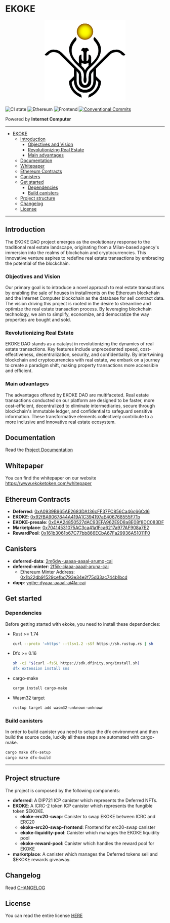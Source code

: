 # EKOKE

<p align="center">
  <img src="./assets/images/ekoke-logo.png" alt="ekoke logo" width="256" />
</p>

![CI state](https://github.com/EKOKEtoken/ekoke/workflows/build-test/badge.svg)
![Ethereum](https://github.com/EKOKEtoken/ekoke/workflows/ethereum/badge.svg)
![Frontend](https://github.com/EKOKEtoken/ekoke/workflows/frontend/badge.svg)
[![Conventional Commits](https://img.shields.io/badge/Conventional%20Commits-1.0.0-%23FE5196?logo=conventionalcommits&logoColor=white)](https://conventionalcommits.org)

Powered by **Internet Computer**

---

- [EKOKE](#ekoke)
  - [Introduction](#introduction)
    - [Objectives and Vision](#objectives-and-vision)
    - [Revolutionizing Real Estate](#revolutionizing-real-estate)
    - [Main advantages](#main-advantages)
  - [Documentation](#documentation)
  - [Whitepaper](#whitepaper)
  - [Ethereum Contracts](#ethereum-contracts)
  - [Canisters](#canisters)
  - [Get started](#get-started)
    - [Dependencies](#dependencies)
    - [Build canisters](#build-canisters)
  - [Project structure](#project-structure)
  - [Changelog](#changelog)
  - [License](#license)

---

## Introduction

The EKOKE DAO project emerges as the evolutionary response to the traditional real estate landscape, originating from a Milan-based agency's immersion into the realms of blockchain and cryptocurrencies. This innovative venture aspires to redefine real estate transactions by embracing the potential of the blockchain.

### Objectives and Vision

Our primary goal is to introduce a novel approach to real estate transactions by enabling the sale of houses in installments on the Ethereum blockchain and the Internet Computer blockchain as the database for sell contract data. The vision driving this project is rooted in the desire to streamline and optimize the real estate transaction process. By leveraging blockchain technology, we aim to simplify, economize, and democratize the way properties are bought and sold.

### Revolutionizing Real Estate

EKOKE DAO stands as a catalyst in revolutionizing the dynamics of real estate transactions. Key features include unprecedented speed, cost-effectiveness, decentralization, security, and confidentiality. By intertwining blockchain and cryptocurrencies with real estate, we embark on a journey to create a paradigm shift, making property transactions more accessible and efficient.

### Main advantages

The advantages offered by EKOKE DAO are multifaceted. Real estate transactions conducted on our platform are designed to be faster, more cost-efficient, decentralized to eliminate intermediaries, secure through blockchain's immutable ledger, and confidential to safeguard sensitive information. These transformative elements collectively contribute to a more inclusive and innovative real estate ecosystem.

## Documentation

Read the [Project Documentation](./docs/README.md)

## Whitepaper

You can find the whitepaper on our website <https://www.ekoketoken.com/whitepaper>

## Ethereum Contracts

- **Deferred**: [0xA0939B965AE2683DA136cFF37FC856Ca46c66Cd6](https://etherscan.io/address/0xA0939B965AE2683DA136cFF37FC856Ca46c66Cd6)
- **EKOKE**: [0x92fBA9067844A419A1C394197aE406768555F71b](https://etherscan.io/address/0x92fBA9067844A419A1C394197aE406768555F71b)
- **EKOKE-presale**: [0x0AA24850527dAC93EFA962E9D8a8E08f8DC083DF](https://etherscan.io/address/0x0AA24850527dAC93EFA962E9D8a8E08f8DC083DF)
- **Marketplace**: [0x70414531075AC3ca41a1Fca6217a977AF908a7E2](https://etherscan.io/address/0x70414531075AC3ca41a1Fca6217a977AF908a7E2)
- **RewardPool**: [0x161b3061b67C77bb866ECbA67Fa29936A51011F0](https://etherscan.io/address/0x161b3061b67C77bb866ECbA67Fa29936A51011F0)

## Canisters

- **deferred-data**: [2m6dw-uaaaa-aaaal-arumq-cai](https://dashboard.internetcomputer.org/canister/2m6dw-uaaaa-aaaal-arumq-cai)
- **deferred-minter**: [2f5ik-ciaaa-aaaal-aruna-cai](https://dashboard.internetcomputer.org/canister/2f5ik-ciaaa-aaaal-aruna-cai)
  - Ethereum Minter Address: [0x1b22db91529cefbd793e34e2f75d33ac744b1bcd](https://etherscan.io/address/0x1b22db91529cefbd793e34e2f75d33ac744b1bcd)
- **dapp**: [ygihe-dyaaa-aaaal-ai4la-cai](https://dashboard.internetcomputer.org/canister/ygihe-dyaaa-aaaal-ai4la-cai)

## Get started

### Dependencies

Before getting started with ekoke, you need to install these dependencies:

- Rust >= 1.74

    ```sh
    curl --proto '=https' --tlsv1.2 -sSf https://sh.rustup.rs | sh
    ```

- Dfx >= 0.16

    ```sh
    sh -ci "$(curl -fsSL https://sdk.dfinity.org/install.sh)
    dfx extension install sns
    ```

- cargo-make

    ```sh
    cargo install cargo-make
    ```

- Wasm32 target

    ```sh
    rustup target add wasm32-unknown-unknown
    ```

### Build canisters

In order to build canister you need to setup the dfx environment and then build the source code, luckily all these steps are automated with cargo-make.

```sh
cargo make dfx-setup
cargo make dfx-build
```

---

## Project structure

The project is composed by the following components:

- **deferred**: A DIP721 ICP canister which represents the Deferred NFTs.
- **EKOKE**: A ICRC-2 token ICP canister which represents the fungible token $EKOKE.
  - **ekoke-erc20-swap**: Canister to swap EKOKE between ICRC and ERC20
  - **ekoke-erc20-swap-frontend**: Frontend for erc20-swap canister
  - **ekoke-liquidity-pool**: Canister which manages the EKOKE liquidity pool
  - **ekoke-reward-pool**: Canister which handles the reward pool for EKOKE
- **marketplace**: A canister which manages the Deferred tokens sell and $EKOKE rewards giveaway.

## Changelog

Read [CHANGELOG](./CHANGELOG.md)

## License

You can read the entire license [HERE](LICENSE)

